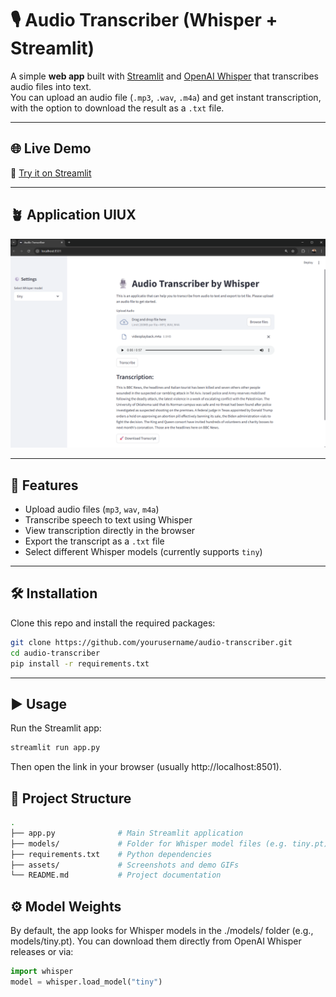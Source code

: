 # 🎙️ Audio Transcriber (Whisper + Streamlit)

A simple **web app** built with [Streamlit](https://streamlit.io/) and [OpenAI Whisper](https://github.com/openai/whisper) that transcribes audio files into text.  
You can upload an audio file (`.mp3`, `.wav`, `.m4a`) and get instant transcription, with the option to download the result as a `.txt` file.  

---
## 🌐 Live Demo

🔗 [Try it on Streamlit](https://audio-transcriber-by-whisper.streamlit.app/)

---

## 🪴 Application UIUX

![image](https://github.com/TheNickDeveloper/Audio-Transcriber-by-Whisper/blob/main/app_image.png)

---

## 🚀 Features
- Upload audio files (`mp3`, `wav`, `m4a`)
- Transcribe speech to text using Whisper
- View transcription directly in the browser
- Export the transcript as a `.txt` file
- Select different Whisper models (currently supports `tiny`)

---

## 🛠️ Installation

Clone this repo and install the required packages:

```bash
git clone https://github.com/yourusername/audio-transcriber.git
cd audio-transcriber
pip install -r requirements.txt
```

---

## ▶️ Usage

Run the Streamlit app:

```bash
streamlit run app.py
```

Then open the link in your browser (usually http://localhost:8501).


## 📂 Project Structure

```bash
.
├── app.py              # Main Streamlit application
├── models/             # Folder for Whisper model files (e.g. tiny.pt)
├── requirements.txt    # Python dependencies
├── assets/             # Screenshots and demo GIFs
└── README.md           # Project documentation
```

## ⚙️ Model Weights

By default, the app looks for Whisper models in the ./models/ folder (e.g., models/tiny.pt).
You can download them directly from OpenAI Whisper releases or via:

```python
import whisper
model = whisper.load_model("tiny")
```
